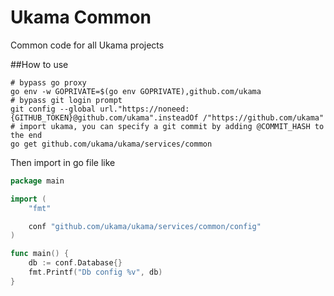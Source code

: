 # Ukama Common 
Common code for all Ukama projects 

##How to use

``` shell
# bypass go proxy
go env -w GOPRIVATE=$(go env GOPRIVATE),github.com/ukama
# bypass git login prompt
git config --global url."https://noneed:{GITHUB_TOKEN}@github.com/ukama".insteadOf /"https://github.com/ukama"
# import ukama, you can specify a git commit by adding @COMMIT_HASH to the end
go get github.com/ukama/ukama/services/common
```

Then import in go file like
``` go
package main

import (
	"fmt"

	conf "github.com/ukama/ukama/services/common/config"
)

func main() {
	db := conf.Database{}
	fmt.Printf("Db config %v", db)
}
```
